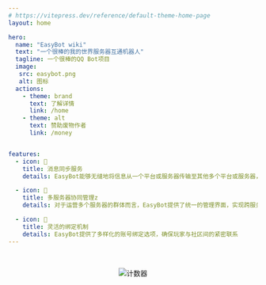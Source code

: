 ```yaml
---
# https://vitepress.dev/reference/default-theme-home-page
layout: home

hero:
  name: "EasyBot wiki"
  text: "一个很棒的我的世界服务器互通机器人"
  tagline: 一个很棒的QQ Bot项目
  image:
   src: easybot.png
   alt: 图标
  actions:
    - theme: brand
      text: 了解详情
      link: /home
    - theme: alt
      text: 赞助废物作者
      link: /money


features:
  - icon: 📧
    title: 消息同步服务
    details: EasyBot能够无缝地将信息从一个平台或服务器传输至其他多个平台或服务器，实现跨平台的即时通讯

  - icon: 🔗
    title: 多服务器协同管理z
    details: 对于运营多个服务器的群体而言，EasyBot提供了统一的管理界面，实现跨服务器的高效协调

  - icon: 🔐
    title: 灵活的绑定机制
    details: EasyBot提供了多样化的账号绑定选项，确保玩家与社区间的紧密联系
---
```


<div align="center" style="margin-top: 45px;">
   <img src="https://count.kjchmc.cn/get/@:easybot" alt="计数器">
</div>
